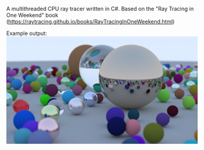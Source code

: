 A multithreaded CPU ray tracer written in C#. Based on the "Ray Tracing in One Weekend" book (https://raytracing.github.io/books/RayTracingInOneWeekend.html)

Example output:
![Example output](output.png "Example output")